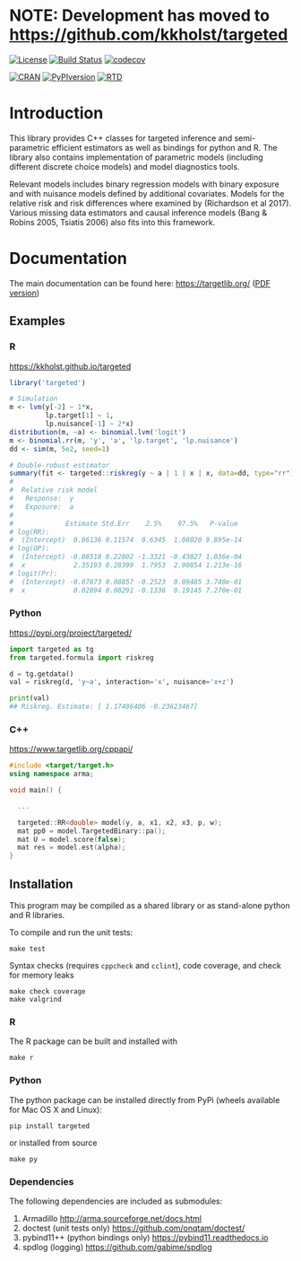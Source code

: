 # NOTE: Development has moved to https://github.com/kkholst/targeted 


[![License](https://img.shields.io/badge/License-Apache%202.0-blue.svg)](https://opensource.org/licenses/Apache-2.0)
[![Build
Status](https://github.com/kkholst/target/actions/workflows/target_check.yaml/badge.svg)](https://github.com/kkholst/target/actions/workflows/target_check.yaml)
[![codecov](https://codecov.io/gh/kkholst/target/branch/develop/graph/badge.svg)](https://codecov.io/gh/kkholst/target)

[![CRAN](https://www.r-pkg.org/badges/version-last-release/targeted)](https://CRAN.R-project.org/package=targeted)
[![PyPIversion](https://badge.fury.io/py/targeted.svg)](https://badge.fury.io/py/targeted)
[![RTD](https://readthedocs.org/projects/target/badge/?version=latest&style=flat)](https://target.readthedocs.io/en/latest/)


# Introduction

This library provides C++ classes for targeted inference
and semi-parametric efficient estimators as
well as bindings for python and R. The library also contains
implementation of parametric models (including different discrete
choice models) and model diagnostics tools.

Relevant models includes binary regression models with binary exposure
and with nuisance models defined by additional covariates. Models for
the relative risk and risk differences where examined by (Richardson
et al 2017). Various missing data estimators and causal inference models
(Bang & Robins 2005, Tsiatis 2006) also fits into this framework.

# Documentation

The main documentation can be found here:
https://targetlib.org/ ([PDF version](https://target.readthedocs.io/_/downloads/en/latest/pdf/))


## Examples

### R

https://kkholst.github.io/targeted

```r
library('targeted')

# Simulation
m <- lvm(y[-2] ~ 1*x,
         lp.target[1] ~ 1,
         lp.nuisance[-1] ~ 2*x)
distribution(m, ~a) <- binomial.lvm('logit')
m <- binomial.rr(m, 'y', 'a', 'lp.target', 'lp.nuisance')
dd <- sim(m, 5e2, seed=1)

# Double-robust estimator
summary(fit <- targeted::riskreg(y ~ a | 1 | x | x, data=dd, type="rr"))
#
#  Relative risk model
#   Response:  y
#   Exposure:  a
#
#             Estimate Std.Err    2.5%    97.5%   P-value
# log(RR):
#  (Intercept)  0.86136 0.11574  0.6345  1.08820 9.895e-14
# log(OP):
#  (Intercept) -0.88518 0.22802 -1.3321 -0.43827 1.036e-04
#  x            2.35193 0.28399  1.7953  2.90854 1.213e-16
# logit(Pr):
#  (Intercept) -0.07873 0.08857 -0.2523  0.09485 3.740e-01
#  x            0.02894 0.08291 -0.1336  0.19145 7.270e-01
```

### Python

https://pypi.org/project/targeted/

```python
import targeted as tg
from targeted.formula import riskreg

d = tg.getdata()
val = riskreg(d, 'y~a', interaction='x', nuisance='x+z')

print(val)
## Riskreg. Estimate: [ 1.17486406 -0.23623467]
```

### C++

https://www.targetlib.org/cppapi/

```cpp
#include <target/target.h>
using namespace arma;

void main() {

  ...

  targeted::RR<double> model(y, a, x1, x2, x3, p, w);
  mat pp0 = model.TargetedBinary::pa();
  mat U = model.score(false);
  mat res = model.est(alpha);
}

```

## Installation

This program may be compiled as a shared library or as stand-alone
python and R libraries.

To compile and run the unit tests:
```
make test
```

Syntax checks (requires ``cppcheck`` and ``cclint``), code coverage,
and check for memory leaks
```
make check coverage
make valgrind
```

### R

The R package can be built and installed with
```
make r
```

### Python

The python package can be installed directly from PyPi (wheels
available for Mac OS X and Linux):
```
pip install targeted
```
or installed from source
```
make py
```

### Dependencies

The following dependencies are included as submodules:

1. Armadillo <http://arma.sourceforge.net/docs.html>
2. doctest (unit tests only) <https://github.com/onqtam/doctest/>
3. pybind11++ (python bindings only) <https://pybind11.readthedocs.io>
4. spdlog (logging) <https://github.com/gabime/spdlog>
